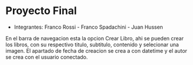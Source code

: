 # Proyecto Final
- Integrantes:
Franco Rossi - Franco Spadachini - Juan Hussen

En el barra de navegacion esta la opcion Crear Libro, ahi se pueden crear los libros, con su respectivo titulo, subtitulo, contenido y selecionar una imagen. El apartado de fecha de creacion se crea a con datetime y el autor se crea con el usuario conectado.
